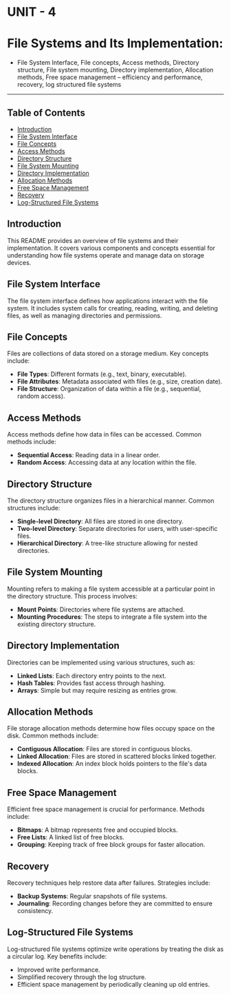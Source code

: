 # UNIT - 4  
# File Systems and Its Implementation:
- File System Interface, File concepts, Access methods, Directory structure, File system mounting, Directory implementation, Allocation methods, Free space management –
efficiency and performance, recovery, log structured file systems


----------------------------------------------------------------------------------------------------------------------------------------------------------------------------
## Table of Contents
- [Introduction](#introduction)
- [File System Interface](#file-system-interface)
- [File Concepts](#file-concepts)
- [Access Methods](#access-methods)
- [Directory Structure](#directory-structure)
- [File System Mounting](#file-system-mounting)
- [Directory Implementation](#directory-implementation)
- [Allocation Methods](#allocation-methods)
- [Free Space Management](#free-space-management)
- [Recovery](#recovery)
- [Log-Structured File Systems](#log-structured-file-systems)

## Introduction
This README provides an overview of file systems and their implementation. It covers various components and concepts essential for understanding how file systems operate and manage data on storage devices.

## File System Interface
The file system interface defines how applications interact with the file system. It includes system calls for creating, reading, writing, and deleting files, as well as managing directories and permissions.

## File Concepts
Files are collections of data stored on a storage medium. Key concepts include:
- **File Types**: Different formats (e.g., text, binary, executable).
- **File Attributes**: Metadata associated with files (e.g., size, creation date).
- **File Structure**: Organization of data within a file (e.g., sequential, random access).

## Access Methods
Access methods define how data in files can be accessed. Common methods include:
- **Sequential Access**: Reading data in a linear order.
- **Random Access**: Accessing data at any location within the file.

## Directory Structure
The directory structure organizes files in a hierarchical manner. Common structures include:
- **Single-level Directory**: All files are stored in one directory.
- **Two-level Directory**: Separate directories for users, with user-specific files.
- **Hierarchical Directory**: A tree-like structure allowing for nested directories.

## File System Mounting
Mounting refers to making a file system accessible at a particular point in the directory structure. This process involves:
- **Mount Points**: Directories where file systems are attached.
- **Mounting Procedures**: The steps to integrate a file system into the existing directory structure.

## Directory Implementation
Directories can be implemented using various structures, such as:
- **Linked Lists**: Each directory entry points to the next.
- **Hash Tables**: Provides fast access through hashing.
- **Arrays**: Simple but may require resizing as entries grow.

## Allocation Methods
File storage allocation methods determine how files occupy space on the disk. Common methods include:
- **Contiguous Allocation**: Files are stored in contiguous blocks.
- **Linked Allocation**: Files are stored in scattered blocks linked together.
- **Indexed Allocation**: An index block holds pointers to the file's data blocks.

## Free Space Management
Efficient free space management is crucial for performance. Methods include:
- **Bitmaps**: A bitmap represents free and occupied blocks.
- **Free Lists**: A linked list of free blocks.
- **Grouping**: Keeping track of free block groups for faster allocation.

## Recovery
Recovery techniques help restore data after failures. Strategies include:
- **Backup Systems**: Regular snapshots of file systems.
- **Journaling**: Recording changes before they are committed to ensure consistency.

## Log-Structured File Systems
Log-structured file systems optimize write operations by treating the disk as a circular log. Key benefits include:
- Improved write performance.
- Simplified recovery through the log structure.
- Efficient space management by periodically cleaning up old entries.


 
